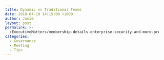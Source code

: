 ```yaml
---
title: Dynamic vs Traditional Teams
date: 2018-04-19 14:15:00 +1000
author: Josie
layout: post
permalink: >-
  /ExecutiveMatters/membership-details-enterprise-security-and-more-process-pa-improvements/
categories:
  - Governance
  - Meeting
  - Tips
---
```


